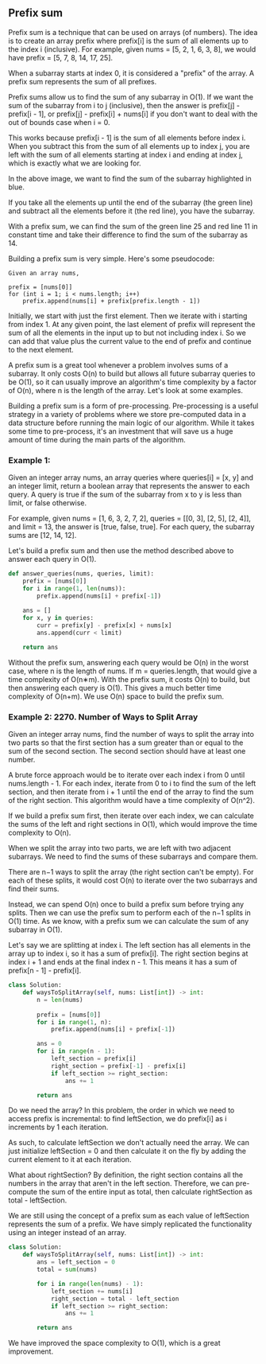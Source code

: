 ## Prefix sum

Prefix sum is a technique that can be used on arrays (of numbers). The idea is to create an array prefix where prefix[i] 
is the sum of all elements up to the index i (inclusive). For example, given nums = [5, 2, 1, 6, 3, 8], 
we would have prefix = [5, 7, 8, 14, 17, 25].

When a subarray starts at index 0, it is considered a "prefix" of the array. 
A prefix sum represents the sum of all prefixes.

Prefix sums allow us to find the sum of any subarray in O(1). If we want the sum of the subarray from i to j (inclusive), 
then the answer is prefix[j] - prefix[i - 1], or prefix[j] - prefix[i] + nums[i] 
if you don't want to deal with the out of bounds case when i = 0.

This works because prefix[i - 1] is the sum of all elements before index i. When you subtract this from the sum 
of all elements up to index j, you are left with the sum of all elements starting at index i and ending at index j, 
which is exactly what we are looking for.

In the above image, we want to find the sum of the subarray highlighted in blue.

If you take all the elements up until the end of the subarray (the green line) 
and subtract all the elements before it (the red line), you have the subarray.

With a prefix sum, we can find the sum of the green line 25 and red line 11 in constant time and take their difference 
to find the sum of the subarray as 14.

Building a prefix sum is very simple. Here's some pseudocode:
```
Given an array nums,

prefix = [nums[0]]
for (int i = 1; i < nums.length; i++)
    prefix.append(nums[i] + prefix[prefix.length - 1])
```

Initially, we start with just the first element. Then we iterate with i starting from index 1. At any given point, 
the last element of prefix will represent the sum of all the elements in the input up to but not including index i. 
So we can add that value plus the current value to the end of prefix and continue to the next element.

A prefix sum is a great tool whenever a problem involves sums of a subarray. It only costs O(n) to build 
but allows all future subarray queries to be O(1), so it can usually improve an algorithm's time complexity 
by a factor of O(n), where n is the length of the array. Let's look at some examples.

Building a prefix sum is a form of pre-processing. Pre-processing is a useful strategy in a variety of problems 
where we store pre-computed data in a data structure before running the main logic of our algorithm. 
While it takes some time to pre-process, it's an investment that will save us a huge amount 
of time during the main parts of the algorithm.

<h3>Example 1:</h3> 
Given an integer array nums, an array queries where queries[i] = [x, y] and an integer limit, 
return a boolean array that represents the answer to each query. A query is true if the sum of the subarray from x 
to y is less than limit, or false otherwise.

For example, given nums = [1, 6, 3, 2, 7, 2], queries = [[0, 3], [2, 5], [2, 4]], and limit = 13, 
the answer is [true, false, true]. For each query, the subarray sums are [12, 14, 12].

Let's build a prefix sum and then use the method described above to answer each query in O(1).

```python
def answer_queries(nums, queries, limit):
    prefix = [nums[0]]
    for i in range(1, len(nums)):
        prefix.append(nums[i] + prefix[-1])
    
    ans = []
    for x, y in queries:
        curr = prefix[y] - prefix[x] + nums[x]
        ans.append(curr < limit)

    return ans
```

Without the prefix sum, answering each query would be O(n) in the worst case, where n is the length of nums. 
If m = queries.length, that would give a time complexity of O(n∗m). With the prefix sum, it costs O(n) to build, 
but then answering each query is O(1). This gives a much better time complexity of O(n+m). 
We use O(n) space to build the prefix sum.

<h3>Example 2:  2270. Number of Ways to Split Array</h3>
Given an integer array nums, find the number of ways to split the array into two parts 
so that the first section has a sum greater than or equal to the sum of the second section. 
The second section should have at least one number.

A brute force approach would be to iterate over each index i from 0 until nums.length - 1. For each index, 
iterate from 0 to i to find the sum of the left section, and then iterate from i + 1 until the end of the array 
to find the sum of the right section. This algorithm would have a time complexity of O(n^2).

If we build a prefix sum first, then iterate over each index, we can calculate the sums of the left and right sections in O(1), 
which would improve the time complexity to O(n).

When we split the array into two parts, we are left with two adjacent subarrays. 
We need to find the sums of these subarrays and compare them.

There are n−1 ways to split the array (the right section can't be empty). For each of these splits, 
it would cost O(n) to iterate over the two subarrays and find their sums.

Instead, we can spend O(n) once to build a prefix sum before trying any splits. 
Then we can use the prefix sum to perform each of the n−1 splits in O(1) time. As we know, 
with a prefix sum we can calculate the sum of any subarray in O(1).

Let's say we are splitting at index i. The left section has all elements in the array up to index i, 
so it has a sum of prefix[i]. The right section begins at index i + 1 and ends at the final index n - 1. 
This means it has a sum of prefix[n - 1] - prefix[i].

```python
class Solution:
    def waysToSplitArray(self, nums: List[int]) -> int:
        n = len(nums)
        
        prefix = [nums[0]]
        for i in range(1, n):
            prefix.append(nums[i] + prefix[-1])

        ans = 0
        for i in range(n - 1):
            left_section = prefix[i]
            right_section = prefix[-1] - prefix[i]
            if left_section >= right_section:
                ans += 1

        return ans
```

Do we need the array?
In this problem, the order in which we need to access prefix is incremental: to find leftSection, 
we do prefix[i] as i increments by 1 each iteration.

As such, to calculate leftSection we don't actually need the array. 
We can just initialize leftSection = 0 and then calculate it on the fly by adding the current element 
to it at each iteration.

What about rightSection? By definition, the right section contains all the numbers in the array 
that aren't in the left section. Therefore, we can pre-compute the sum of the entire input as total, 
then calculate rightSection as total - leftSection.

We are still using the concept of a prefix sum as each value of leftSection represents the sum of a prefix. 
We have simply replicated the functionality using an integer instead of an array.

```python
class Solution:
    def waysToSplitArray(self, nums: List[int]) -> int:
        ans = left_section = 0
        total = sum(nums)

        for i in range(len(nums) - 1):
            left_section += nums[i]
            right_section = total - left_section
            if left_section >= right_section:
                ans += 1

        return ans
```

We have improved the space complexity to O(1), which is a great improvement.
